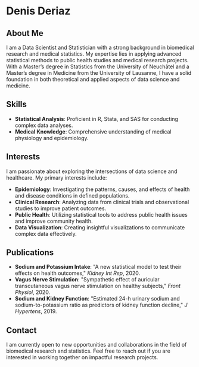 # Denis Deriaz

## About Me

I am a Data Scientist and Statistician with a strong background in biomedical research and medical statistics. My expertise lies in applying advanced statistical methods to public health studies and medical research projects. With a Master’s degree in Statistics from the University of Neuchâtel and a Master’s degree in Medicine from the University of Lausanne, I have a solid foundation in both theoretical and applied aspects of data science and medicine.

## Skills

- **Statistical Analysis**: Proficient in R, Stata, and SAS for conducting complex data analyses.
- **Medical Knowledge**: Comprehensive understanding of medical physiology and epidemiology.


## Interests

I am passionate about exploring the intersections of data science and healthcare. My primary interests include:

- **Epidemiology**: Investigating the patterns, causes, and effects of health and disease conditions in defined populations.
- **Clinical Research**: Analyzing data from clinical trials and observational studies to improve patient outcomes.
- **Public Health**: Utilizing statistical tools to address public health issues and improve community health.
- **Data Visualization**: Creating insightful visualizations to communicate complex data effectively.

## Publications

- **Sodium and Potassium Intake**: "A new statistical model to test their effects on health outcomes," *Kidney Int Rep*, 2020.
- **Vagus Nerve Stimulation**: "Sympathetic effect of auricular transcutaneous vagus nerve stimulation on healthy subjects," *Front Physiol*, 2020.
- **Sodium and Kidney Function**: "Estimated 24-h urinary sodium and sodium-to-potassium ratio as predictors of kidney function decline," *J Hypertens*, 2019.

## Contact

I am currently open to new opportunities and collaborations in the field of biomedical research and statistics. Feel free to reach out if you are interested in working together on impactful research projects.
